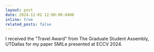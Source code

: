 ```yaml
---
layout: post
date: 2024-12-01 12:00:00-0400
inline: true
related_posts: false
---
```


I received the "Travel Award" from The Graduate Student Assembly, UTDallas for my paper SMILe presented at ECCV 2024.
